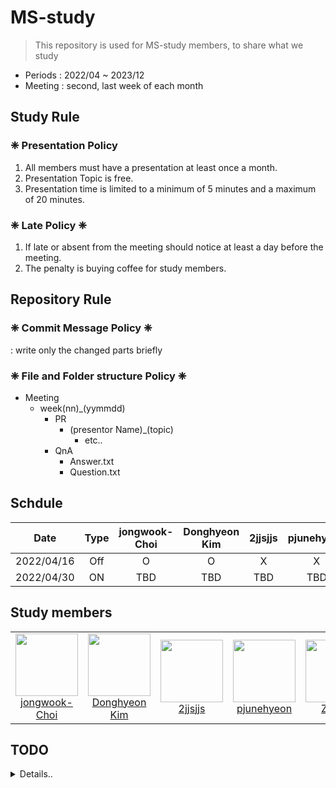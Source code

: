 # MS-study
> This repository is used for MS-study members, to share what we study
- Periods : 2022/04 ~ 2023/12
- Meeting : second, last week of each month

## Study Rule
### **❈ Presentation Policy**
1. All members must have a presentation at least once a month.
2. Presentation Topic is free.
3. Presentation time is limited to a minimum of 5 minutes and a maximum of 20 minutes.

### **❈ Late Policy ❈**
1. If late or absent from the meeting should notice at least a day before the meeting.
2. The penalty is buying coffee for study members.

## Repository Rule
### **❈ Commit Message Policy ❈**  
: write only the changed parts briefly  

### **❈ File and Folder structure Policy ❈**  

- Meeting
    - week(nn)_(yymmdd)
        - PR
            - (presentor Name)_(topic)
                - etc..
        - QnA
            - Answer.txt
            - Question.txt


## Schdule
| **Date**   | **Type** | **jongwook-Choi**  | **Donghyeon Kim**  | **2jjsjjs** | **pjunehyeon** | **ZEET0**  |
| :--------: | :------: | :----------------: | :---------------:  | :---------: | :------------: | :--------: | 
| 2022/04/16 | Off      | O                  | O                  | X           | X              | x          | 
| 2022/04/30 | ON       | TBD                | TBD                | TBD         | TBD            | TBD        |



## Study members
<table>
    <tr height="140px">
        <td align="center" width="130px">
            <a href="https://github.com/jongwook-Choi"><img height="100px" width="100px" src="https://avatars.githubusercontent.com/u/74748330?v=4"/></a>
            <br />
            <a href="https://github.com/jongwook-Choi">jongwook-Choi</a>
        </td>
        <td align="center" width="130px">
            <a href="https://github.com/hyeondk"><img height="100px" width="100px" src="https://avatars.githubusercontent.com/u/49542452?v=4"/></a>
            <br />
            <a href="https://github.com/hyeondk">Donghyeon Kim</a>
        </td>
        <td align="center" width="130px">
            <a href="https://github.com/2jjsjjs"><img height="100px" width="100px" src="https://avatars.githubusercontent.com/u/101700362?v=4"/></a>
            <br />
            <a href="https://github.com/2jjsjjs">2jjsjjs</a>
        </td>
        <td align="center" width="130px">
            <a href="https://github.com/pjunehyeon"><img height="100px" width="100px" src="https://avatars.githubusercontent.com/u/103628280?v=4"/></a>
            <br />
            <a href="https://github.com/pjunehyeon">pjunehyeon</a>
        </td>
        <td align="center" width="130px">
            <a href="https://github.com/ys090601"><img height="100px" width="100px" src="https://avatars.githubusercontent.com/u/56064870?v=4"/></a>
            <br />
            <a href="https://github.com/ys090601">ZEET0</a>
        </td>
      </tr>
</table>

## TODO
<details>
  <summary>Details..</summary>

- [x] Adding Schedule
- [ ] Adding presentation etc..
- [ ] Adding QnA
   
</details>
